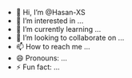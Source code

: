 - 👋 Hi, I’m @Hasan-XS
- 👀 I’m interested in ...
- 🌱 I’m currently learning ...
- 💞️ I’m looking to collaborate on ...
- 📫 How to reach me ...
- 😄 Pronouns: ...
- ⚡ Fun fact: ...

<!---
Hasan-XS/Hasan-XS is a ✨ special ✨ repository because its `README.md` (this file) appears on your GitHub profile.
You can click the Preview link to take a look at your changes.
--->
